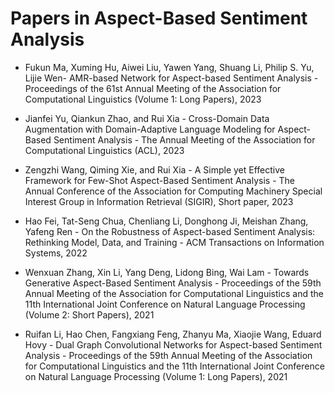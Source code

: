 # Papers in Aspect-Based Sentiment Analysis

- Fukun Ma, Xuming Hu, Aiwei Liu, Yawen Yang, Shuang Li, Philip S. Yu, Lijie Wen- AMR-based Network for Aspect-based Sentiment Analysis - Proceedings of the 61st Annual Meeting of the Association for Computational Linguistics (Volume 1: Long Papers), 2023

- Jianfei Yu, Qiankun Zhao, and Rui Xia - Cross-Domain Data Augmentation with Domain-Adaptive Language Modeling for Aspect-Based Sentiment Analysis - The Annual Meeting of the Association for Computational Linguistics (ACL), 2023

- Zengzhi Wang, Qiming Xie, and Rui Xia - A Simple yet Effective Framework for Few-Shot Aspect-Based Sentiment Analysis - The Annual Conference of the Association for Computing Machinery Special Interest Group in Information Retrieval (SIGIR), Short paper, 2023

- Hao Fei, Tat-Seng Chua, Chenliang Li, Donghong Ji, Meishan Zhang, Yafeng Ren - On the Robustness of Aspect-based Sentiment Analysis: Rethinking Model, Data, and Training - ACM Transactions on Information Systems, 2022

- Wenxuan Zhang, Xin Li, Yang Deng, Lidong Bing, Wai Lam - Towards Generative Aspect-Based Sentiment Analysis - Proceedings of the 59th Annual Meeting of the Association for Computational Linguistics and the 11th International Joint Conference on Natural Language Processing (Volume 2: Short Papers), 2021

- Ruifan Li, Hao Chen, Fangxiang Feng, Zhanyu Ma, Xiaojie Wang, Eduard Hovy - Dual Graph Convolutional Networks for Aspect-based Sentiment Analysis - Proceedings of the 59th Annual Meeting of the Association for Computational Linguistics and the 11th International Joint Conference on Natural Language Processing (Volume 1: Long Papers), 2021